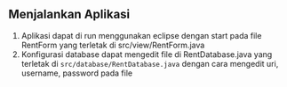 ## Menjalankan Aplikasi
1. Aplikasi dapat di run menggunakan eclipse dengan start pada file RentForm yang terletak di src/view/RentForm.java
2. Konfigurasi database dapat mengedit file di RentDatabase.java yang terletak di `src/database/RentDatabase.java` dengan cara mengedit uri, username, password pada file

